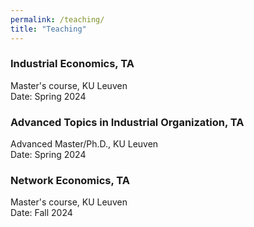 ```yaml
---
permalink: /teaching/
title: "Teaching"
---
```

### Industrial Economics, TA
Master's course, KU Leuven\
Date: Spring 2024

### Advanced Topics in Industrial Organization, TA
Advanced Master/Ph.D., KU Leuven\
Date: Spring 2024

### Network Economics, TA
Master's course, KU Leuven\
Date: Fall 2024
